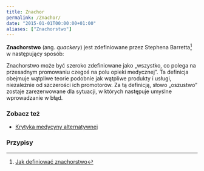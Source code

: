 ```yaml
---
title: Znachor
permalink: /Znachor/
date: "2015-01-01T00:00:00+01:00"
aliases: ["Znachorstwo"]
---
```


**Znachorstwo** (ang. *quackery*) jest zdefiniowane przez Stephena Barretta[^1]
w następujący sposób:


Znachorstwo może być szeroko zdefiniowane jako „wszystko, co polega na
przesadnym promowaniu czegoś na polu opieki medycznej”. Ta definicja obejmuje
wątpliwe teorie podobnie jak wątpliwe produkty i usługi, niezależnie od
szczerości ich promotorów. Za tą definicją, słowo „oszustwo” zostaje
zarezerwowane dla sytuacji, w których następuje umyślne wprowadzanie w błąd.

### Zobacz też

-   [Krytyka medycyny alternatywnej](/atopedia/Krytyka_medycyny_alternatywnej)

### Przypisy

[^1]: [Jak definiować znachorstwo](http://blog.atopowe.pl/2008/01/18/jak-definiowac-znachorstwo/)

